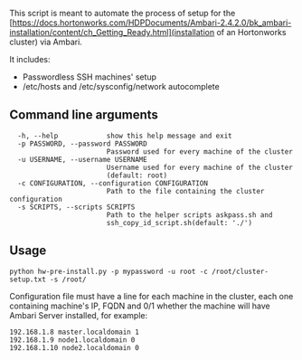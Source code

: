 
This script is meant to automate the process of setup for the [https://docs.hortonworks.com/HDPDocuments/Ambari-2.4.2.0/bk_ambari-installation/content/ch_Getting_Ready.html](installation of an Hortonworks cluster) via Ambari.

It includes:

 * Passwordless SSH machines' setup
 * /etc/hosts and /etc/sysconfig/network autocomplete

## Command line arguments

	  -h, --help            show this help message and exit
	  -p PASSWORD, --password PASSWORD
							Password used for every machine of the cluster
	  -u USERNAME, --username USERNAME
							Username used for every machine of the cluster
							(default: root)
	  -c CONFIGURATION, --configuration CONFIGURATION
							Path to the file containing the cluster configuration
	  -s SCRIPTS, --scripts SCRIPTS
							Path to the helper scripts askpass.sh and
							ssh_copy_id_script.sh(default: './')
							

## Usage

	python hw-pre-install.py -p mypassword -u root -c /root/cluster-setup.txt -s /root/
	
Configuration file must have a line for each machine in the cluster, each one containing machine's IP, FQDN and 0/1 whether the machine will have Ambari Server installed, for example:

	192.168.1.8 master.localdomain 1
	192.168.1.9 node1.localdomain 0
	192.168.1.10 node2.localdomain 0